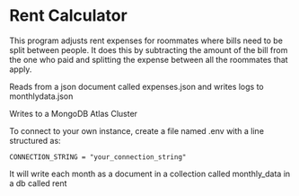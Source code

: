 # Rent Calculator

This program adjusts rent expenses for roommates where bills need to be split between people. It does this by subtracting the amount of the bill from the one who paid and splitting the expense between all the roommates that apply.

Reads from a json document called expenses.json and writes logs to monthlydata.json

Writes to a MongoDB Atlas Cluster

To connect to your own instance, create a file named .env with a line structured as:

`CONNECTION_STRING = "your_connection_string"`

It will write each month as a document in a collection called monthly_data in a db called rent